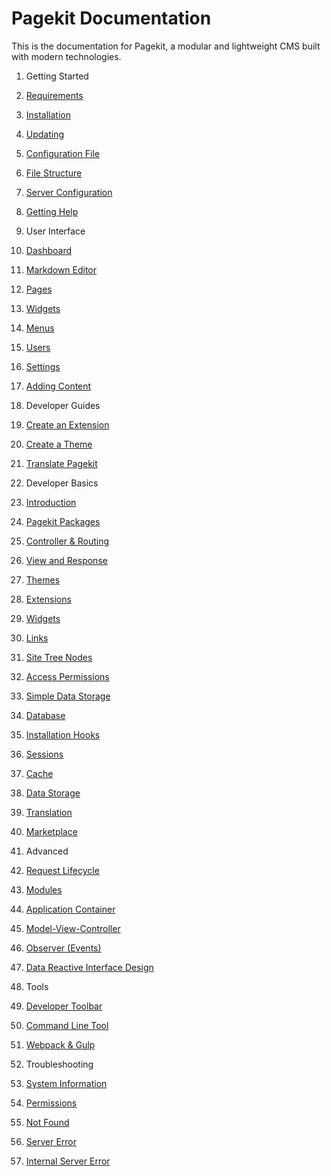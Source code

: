Pagekit Documentation
=====================

This is the documentation for Pagekit, a modular and lightweight CMS built with modern technologies.

1. Getting Started
  1. [Requirements](getting-started/requirements.md)
  2. [Installation](getting-started/installation.md)
  3. [Updating](getting-started/updating.md)
  4. [Configuration File](getting-started/configuration-file.md)
  5. [File Structure](getting-started/file-structure.md)
  6. [Server Configuration](getting-started/server-configuration.md)
  7. [Getting Help](getting-started/getting-help.md)

2. User Interface
  1. [Dashboard](user-interface/dashboard.md)
  2. [Markdown Editor](user-interface/markdown-editor.md)
  3. [Pages](user-interface/pages.md)
  4. [Widgets](user-interface/widgets.md)
  5. [Menus](user-interface/menus.md)
  6. [Users](user-interface/users.md)
  7. [Settings](user-interface/settings.md)
  8. [Adding Content](user-interface/adding-content.md)

3. Developer Guides
  1. [Create an Extension](developer/extension.md)
  2. [Create a Theme](guides/theme.md)
  3. [Translate Pagekit](guides/translation.md)

4. Developer Basics
 1. [Introduction](basics/developer-introduction.md)
 2. [Pagekit Packages](basics/packages.md)
 3. [Controller &amp; Routing](basics/controller.md)
 4. [View and Response](basics/view-response.md)
 5. [Themes](basics/themes.md)
 6. [Extensions](basics/extensions.md)
 7. [Widgets](basics/widgets.md)
 8. [Links](basics/links.md)
 9. [Site Tree Nodes](basics/nodes.md)
 10. [Access Permissions](basics/access.md)
 11. [Simple Data Storage](basics/module-config.md)
 12. [Database](basics/database.md)
 13. [Installation Hooks](basics/installation-hooks.md)
 14. [Sessions]()
 15. [Cache]()
 16. [Data Storage]()
 17. [Translation](basics/translation.md)    
 18. [Marketplace](basics/marketplace.md)

5. Advanced
  1. [Request Lifecycle]()
  2. [Modules]()
  3. [Application Container]()
  4. [Model-View-Controller]()
  5. [Observer (Events)](developer/architecture-events.md)
  6. [Data Reactive Interface Design]()

6. Tools
  1. [Developer Toolbar](tools/developer-toolbar.md)
  2. [Command Line Tool](tools/command-line-tool.md)
  3. [Webpack &amp; Gulp](tools/webpack-gulp.md)

7. Troubleshooting
  1. [System Information](troubleshooting/system-information.md)
  2. [Permissions](troubleshooting/permissions.md)
  3. [Not Found](troubleshooting/not-found.md)
  4. [Server Error](troubleshooting/server-error.md)
  5. [Internal Server Error](troubleshooting/internal-server-error.md)
